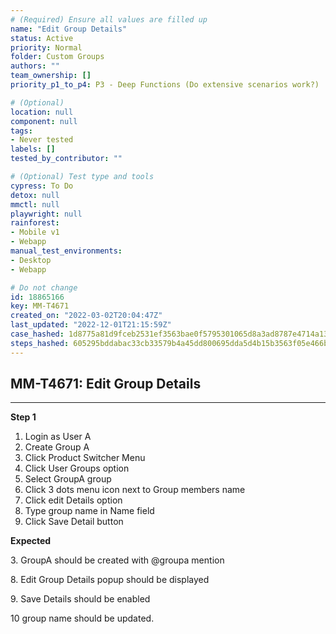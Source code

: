 ```yaml
---
# (Required) Ensure all values are filled up
name: "Edit Group Details"
status: Active
priority: Normal
folder: Custom Groups
authors: ""
team_ownership: []
priority_p1_to_p4: P3 - Deep Functions (Do extensive scenarios work?)

# (Optional)
location: null
component: null
tags: 
- Never tested
labels: []
tested_by_contributor: ""

# (Optional) Test type and tools
cypress: To Do
detox: null
mmctl: null
playwright: null
rainforest: 
- Mobile v1
- Webapp
manual_test_environments: 
- Desktop
- Webapp

# Do not change
id: 18865166
key: MM-T4671
created_on: "2022-03-02T20:04:47Z"
last_updated: "2022-12-01T21:15:59Z"
case_hashed: 1d8775a81d9fceb2531ef3563bae0f5795301065d8a3ad8787e4714a13319db41cf13080906c304b53b880cb01af5a30
steps_hashed: 605295bddabac33cb33579b4a45dd800695dda5d4b15b3563f05e466be58fed40359b864a2189a868a3147205081ca22
---
```


<!-- (Auto-generated) Based on frontmatter's "key" and "name" -->

## MM-T4671: Edit Group Details

---

**Step 1**

1. Login as User A
2. Create Group A
3. Click Product Switcher Menu
4. Click User Groups option
5. Select GroupA group
6. Click 3 dots menu icon next to Group members name
7. Click edit Details option
8. Type group name in Name field
9. Click Save Detail button

**Expected**

3\. GroupA should be created with @groupa mention

8\. Edit Group Details popup should be displayed

9\. Save Details should be enabled

10 group name should be updated.

